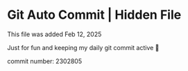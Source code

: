 # Git Auto Commit | Hidden File

This file was added Feb 12, 2025

Just for fun and keeping my daily git commit active 🤪

commit number: 2302805
